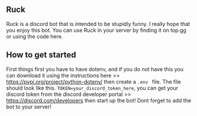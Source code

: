 ## Ruck
Ruck is a discord bot that is intended to be stupidly funny. I really hope that you enjoy this bot. You can use Ruck in your server by finding it on top.gg or using the code here.

## How to get started
First things first you have to have dotenv, and if you do not have this you can download it using the instructions here >> https://pypi.org/project/python-dotenv/ then create a `.env ` file. The file should look like this. `TOKEN=your_discord_token_here`, you can get your discord token from the discord developer portal >> https://discord.com/developers then start up the bot! Dont forget to add the bot to your server!

